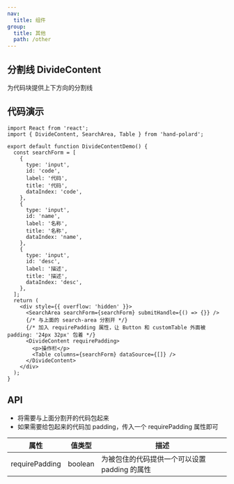```yaml
---
nav:
  title: 组件
group:
  title: 其他
  path: /other
---
```


## 分割线 DivideContent

为代码块提供上下方向的分割线

## 代码演示

```tsx
import React from 'react';
import { DivideContent, SearchArea, Table } from 'hand-polard';

export default function DivideContentDemo() {
  const searchForm = [
    {
      type: 'input',
      id: 'code',
      label: '代码',
      title: '代码',
      dataIndex: 'code',
    },
    {
      type: 'input',
      id: 'name',
      label: '名称',
      title: '名称',
      dataIndex: 'name',
    },
    {
      type: 'input',
      id: 'desc',
      label: '描述',
      title: '描述',
      dataIndex: 'desc',
    },
  ];
  return (
    <div style={{ overflow: 'hidden' }}>
      <SearchArea searchForm={searchForm} submitHandle={() => {}} />
      {/* 与上面的 search-area 分割开 */}
      {/* 加入 requirePadding 属性，让 Button 和 customTable 外面被 padding: '24px 32px' 包着 */}
      <DivideContent requirePadding>
        <p>操作栏</p>
        <Table columns={searchForm} dataSource={[]} />
      </DivideContent>
    </div>
  );
}
```

## API

- 将需要与上面分割开的代码包起来
- 如果需要给包起来的代码加 padding，传入一个 requirePadding 属性即可

| 属性           | 值类型  | 描述                                          |
| -------------- | ------- | --------------------------------------------- |
| requirePadding | boolean | 为被包住的代码提供一个可以设置 padding 的属性 |
